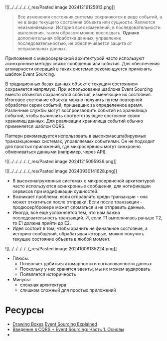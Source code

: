 ![[../../../../../_res/Pasted image 20241216125813.png]]

> Все изменения состояния системы сохраняются в виде событий, а не в виде текущего состояния объекта или сущности. Являются неизменяемыми. История всех изменений, в последовательности выполнения, таким образом можно воссоздать. **Однако** дополнительная обработка данных, управление последовательностью, не обеспечивается защита от неправильных данных.

Приложения с микросервисной архитектурой часто используют асинхронные методы связи: сообщения или события. Для обеспечения атомарности операций в таких системах рекомендуется применять шаблон Event Sourcing.

В традиционных базах данных объект с текущим состоянием сохраняется напрямую. При использовании шаблона Event Sourcing вместо объектов сохраняются события, изменяющие их состояния. Итоговое состояние объекта можно получить путем повторной обработки серии событий, пришедших за определенное время. Различные службы могут воспроизводить события из хранилища событий, чтобы вычислить соответствующее состояние своих хранилищ данных. Для реализации хранилища событий обычно применяется шаблон CQRS.

Паттерн рекомендуется использовать в высокомасштабируемых транзакционных системах, управляемых событиями. Он не подходит для простых приложений, где микросервисы могут синхронно обмениваться данными (например, через API).

![[../../../../../_res/Pasted image 20241215095936.png]]


![[../../../../../_res/Pasted image 20240930141628.png]]

- В высоконагруженных системах с микросервисной архитектурой часто используются асинхронные сообщения, для нотификации сервисов при модификации сущностей.
- Возникает проблема: если отправлять среди транзакции - она может откатиться после отправки. Если после транзакции - продюсер/брокере может сломаться и не отправить данные.
- Иногда, все еще усложняется тем, что нам важна последовательность транзакций. И, если T1 выполнилась раньше T2, то Е1 должна прийти до Е2.
- Идея состоит в том, чтобы хранить не финальное состояние, а историю сообщений, обрабатывая которые, можно получить текущее состояние объекта в любой момент.

![[../../../../../_res/Pasted image 20241009135224.png]]


- Плюсы:
	- Позволяет добиться атомарности и согласованности данных
	- Поскольку у нас хранятся эвенты, мы их можем аудировать
	- Появляется историчность
- Минусы:
	- сложная архитектура
	- слишком сложный для простых приложений

# Ресурсы

-  [Drawing Boxes](https://www.youtube.com/@drawingboxes) [Event Sourcing Explained](https://www.youtube.com/watch?v=yFjzGRb8NOk)
- [Введение в CQRS + Event Sourcing: Часть 1. Основы](https://habr.com/ru/articles/146429/)
- 